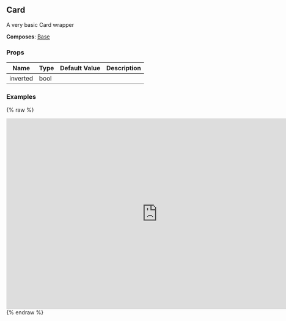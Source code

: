 ## Card 
 
A very basic Card wrapper
 
 __Composes__: [Base](Base.md) 


### Props
Name | Type | Default Value | Description
--- | --- | --- | --- 
inverted | bool  |   | 
 

### Examples
{% raw %}
<iframe
        width="790"
        height="500"
        frameborder="0"
        src="https://npmcdn.com/react-native-web-player@1.2.2/index.html#width=250&vendorComponents=%5B%5B%22panza%22%2C%20%22Panza%22%2C%20%22https%3A%2F%2Frawgit.com%2Fbmcmahen%2Fpanza%2Fdocs%2Fdocs%2Fassets%2Fpanza.web.js%22%5D%5D&code=%0A%20%20import%20%7B%0A%20%20%20%20Button%2C%0A%20%20%20%20Divider%2C%0A%20%20%20%20Base%2C%0A%20%20%20%20Text%0A%20%20%7D%20from%20'panza'%0A%20%20%0A%20%20const%20Examples%20%3D%20()%20%3D%3E%20%7B%0A%20%20const%20%7B%0A%20%20%20%20Card%2C%0A%20%20%20%20CardHeader%2C%0A%20%20%20%20Image%2C%0A%20%20%20%20TouchableIcon%2C%0A%20%20%20%20Icon%2C%0A%20%20%20%20Divider%2C%0A%20%20%20%20Button%2C%0A%20%20%20%20ButtonGroup%2C%0A%20%20%20%20Text%2C%0A%20%20%20%20Base%0A%20%20%7D%20%3D%20Panza%0A%0A%0A%20%20return%20%5B%0A%20%20%7B%0A%20%20%20%20title%3A%20'Card'%2C%0A%20%20%20%20description%3A%20'Using%20Card%20%26%20CardHeader'%2C%0A%20%20%20%20render%3A%20()%20%3D%3E%20(%0A%20%20%20%20%20%20%3CCard%3E%0A%20%20%20%20%20%20%20%20%3CCardHeader%0A%20%20%20%20%20%20%20%20%20%20avatar%3D'http%3A%2F%2Fplacehold.it%2F128%2F08e%2Ffff'%0A%20%20%20%20%20%20%20%20%20%20title%3D'Ben%20McMahen'%0A%20%20%20%20%20%20%20%20%20%20subtitle%3D'October%207%2C%202016'%0A%20%20%20%20%20%20%20%20%3E%0A%20%20%20%20%20%20%20%20%20%20%3CTouchableIcon%0A%20%20%20%20%20%20%20%20%20%20%20%20accessibilityLabel%3D'Show%20More'%0A%20%20%20%20%20%20%20%20%20%20%20%20onPress%3D%7Bnoop%7D%3E%0A%20%20%20%20%20%20%20%20%20%20%20%20%3CIcon%20name%3D'ios-arrow-down'%20size%3D%7B20%7D%20light%20%2F%3E%0A%20%20%20%20%20%20%20%20%20%20%3C%2FTouchableIcon%3E%0A%20%20%20%20%20%20%20%20%3C%2FCardHeader%3E%0A%20%20%20%20%20%20%20%20%3CImage%0A%20%20%20%20%20%20%20%20%20%20backgroundColor%3D'%23eee'%0A%20%20%20%20%20%20%20%20%20%20style%3D%7B%7B%20width%3A%20'100%25'%2C%20height%3A%20250%20%7D%7D%0A%20%20%20%20%20%20%20%20%20%20source%3D%7B%7B%20uri%3A%20'http%3A%2F%2Fplacehold.it%2F300%2F08e%2Ffff'%20%7D%7D%0A%20%20%20%20%20%20%20%20%2F%3E%0A%20%20%20%20%20%20%20%20%3CBase%20p%3D%7B2%7D%3E%0A%20%20%20%20%20%20%20%20%20%20%3CText%20large%20bold%20mb%3D%7B1%7D%3ECard%20Title%3C%2FText%3E%0A%20%20%20%20%20%20%20%20%20%20%3CText%20lineHeight%3D%7B2%7D%20small%3E%0A%20%20%20%20%20%20%20%20%20%20%20%20Ad%20id%20Lorem%20officia%20reprehenderit%20magna%20commodo%20ut%20voluptate.%20Ex%20ipsum%20in%20exercitation%20in%20officia%20reprehenderit%20dolor%20tempor.%0A%20%20%20%20%20%20%20%20%20%20%3C%2FText%3E%0A%20%20%20%20%20%20%20%20%3C%2FBase%3E%0A%20%20%20%20%20%20%20%20%3CDivider%20%2F%3E%0A%20%20%20%20%20%20%20%20%3CButtonGroup%20py%3D%7B1%7D%3E%0A%20%20%20%20%20%20%20%20%20%20%3CButton%20small%20onPress%3D%7Bnoop%7D%20transparent%20icon%3D'ios-heart-outline'%3E%0A%20%20%20%20%20%20%20%20%20%20%20%20Like%0A%20%20%20%20%20%20%20%20%20%20%3C%2FButton%3E%0A%20%20%20%20%20%20%20%20%20%20%3CButton%20small%20onPress%3D%7Bnoop%7D%20transparent%20icon%3D'ios-text-outline'%3E%0A%20%20%20%20%20%20%20%20%20%20%20%20Comment%0A%20%20%20%20%20%20%20%20%20%20%3C%2FButton%3E%0A%20%20%20%20%20%20%20%20%20%20%3CButton%20small%20onPress%3D%7Bnoop%7D%20transparent%20icon%3D'ios-share-outline'%3E%0A%20%20%20%20%20%20%20%20%20%20%20%20Share%0A%20%20%20%20%20%20%20%20%20%20%3C%2FButton%3E%0A%20%20%20%20%20%20%20%20%3C%2FButtonGroup%3E%0A%20%20%20%20%20%20%3C%2FCard%3E%0A%20%20%20%20)%0A%20%20%7D%5D%0A%7D%0A%0A%20%20%0A%20%20import%20%7B%0A%20%20%20%20ListView%0A%20%20%7D%20from%20'react-native'%0A%0A%20%20function%20noop()%20%7B%0A%20%20%20%20console.log('button%20pressed')%0A%20%20%7D%0A%0A%20%20const%20ds%20%3D%20new%20ListView.DataSource(%7B%0A%20%20%20%20rowHasChanged%3A%20(r1%2C%20r2)%20%3D%3E%20r1%20!%3D%3D%20r2%0A%20%20%7D)%0A%0A%20%20const%20Module%20%3D%20(%7B%20examples%20%7D)%20%3D%3E%20%7B%0A%0A%20%20%20%20const%20datas%20%3D%20ds.cloneWithRows(examples)%0A%0A%20%20%20%20return%20(%0A%20%20%20%20%20%20%3CBase%0A%20%20%20%20%20%20%20%20Component%3D%7BListView%7D%0A%20%20%20%20%20%20%20%20dataSource%3D%7Bdatas%7D%0A%20%20%20%20%20%20%20%20renderRow%3D%7B(row)%20%3D%3E%20(%0A%20%20%20%20%20%20%20%20%20%20%3CBase%20py%3D%7B2%7D%3E%0A%20%20%20%20%20%20%20%20%20%20%20%20%3CBase%20px%3D%7B2%7D%3E%0A%20%20%20%20%20%20%20%20%20%20%20%20%20%20%3CText%20mb%3D%7B1%7D%20bold%3E%7Brow.title%7D%3C%2FText%3E%0A%20%20%20%20%20%20%20%20%20%20%20%20%3C%2FBase%3E%0A%20%20%20%20%20%20%20%20%20%20%20%20%3CBase%20%7B...row.props%7D%3E%0A%20%20%20%20%20%20%20%20%20%20%20%20%20%20%7Brow.render()%7D%0A%20%20%20%20%20%20%20%20%20%20%20%20%3C%2FBase%3E%0A%20%20%20%20%20%20%20%20%20%20%3C%2FBase%3E%0A%20%20%20%20%20%20%20%20)%7D%0A%20%20%20%20%20%20%20%20renderSeparator%3D%7B(a%2C%20b)%20%3D%3E%20%3CDivider%20key%3D%7Ba%20%2B%20b%7D%20%2F%3E%7D%0A%20%20%20%20%20%20%2F%3E%0A%20%20%20%20)%0A%20%20%7D%0A%0A%20%20const%20App%20%3D%20()%20%3D%3E%20%3CModule%20examples%3D%7BExamples()%7D%20%2F%3E%0A%0A%20%20ReactNative.AppRegistry.registerComponent('App'%2C%20()%20%3D%3E%20App)%0A"
></iframe>
  {% endraw %}
